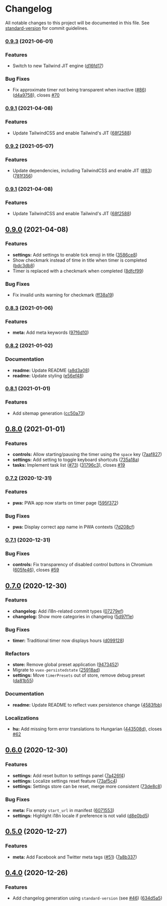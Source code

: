 # Changelog

All notable changes to this project will be documented in this file. See [standard-version](https://github.com/conventional-changelog/standard-version) for commit guidelines.

### [0.9.3](https://github.com/Hanziness/AnotherPomodoro/compare/v0.9.2...v0.9.3) (2021-06-01)


### Features

* Switch to new Tailwind JIT engine ([d16fd17](https://github.com/Hanziness/AnotherPomodoro/commit/d16fd1794c3449b339819f51f7438a458c05e93c))


### Bug Fixes

* Fix approximate timer not being transparent when inactive ([#86](https://github.com/Hanziness/AnotherPomodoro/issues/86)) ([d4a9758](https://github.com/Hanziness/AnotherPomodoro/commit/d4a9758745e3b66b01417bde5af63b13ea4a4062)), closes [#70](https://github.com/Hanziness/AnotherPomodoro/issues/70)

### [0.9.1](https://github.com/Hanziness/AnotherPomodoro/compare/v0.9.0...v0.9.1) (2021-04-08)


### Features

* Update TailwindCSS and enable Tailwind's JIT ([68f2588](https://github.com/Hanziness/AnotherPomodoro/commit/68f2588889e4f3b08b16edd8e72561269712b7a6))

### [0.9.2](https://github.com/Hanziness/AnotherPomodoro/compare/v0.9.0...v0.9.2) (2021-05-07)


### Features

* Update dependencies, including TailwindCSS and enable JIT ([#83](https://github.com/Hanziness/AnotherPomodoro/issues/83)) ([781f356](https://github.com/Hanziness/AnotherPomodoro/commit/781f3562673ab8a243750852317e27408a2fe5d8))

### [0.9.1](https://github.com/Hanziness/AnotherPomodoro/compare/v0.9.0...v0.9.1) (2021-04-08)


### Features

* Update TailwindCSS and enable Tailwind's JIT ([68f2588](https://github.com/Hanziness/AnotherPomodoro/commit/68f2588889e4f3b08b16edd8e72561269712b7a6))

## [0.9.0](https://github.com/Hanziness/AnotherPomodoro/compare/v0.8.3...v0.9.0) (2021-04-08)


### Features

* **settings:** Add settings to enable tick emoji in title ([3586ce8](https://github.com/Hanziness/AnotherPomodoro/commit/3586ce8d8f4b9c58f3ef690e8852724c0e0d4e7c))
* Show checkmark instead of time in title when timer is completed ([bdc3db8](https://github.com/Hanziness/AnotherPomodoro/commit/bdc3db8ca7ac4da3cf13e6ee44390615c4c57966))
* Timer is replaced with a checkmark when completed ([8dfcf99](https://github.com/Hanziness/AnotherPomodoro/commit/8dfcf991e1162c30b595eb7348d3525d93af32d0))


### Bug Fixes

* Fix invalid units warning for checkmark ([ff38a19](https://github.com/Hanziness/AnotherPomodoro/commit/ff38a19c22b646a5c75918f25698430d04995e29))

### [0.8.3](https://github.com/Hanziness/AnotherPomodoro/compare/v0.8.2...v0.8.3) (2021-01-06)


### Features

* **meta:** Add meta keywords ([97f6d10](https://github.com/Hanziness/AnotherPomodoro/commit/97f6d107d48561fa126bd0fa272cbb3f68f49711))

### [0.8.2](https://github.com/Hanziness/AnotherPomodoro/compare/v0.8.1...v0.8.2) (2021-01-02)


### Documentation

* **readme:** Update README ([a8d3a08](https://github.com/Hanziness/AnotherPomodoro/commit/a8d3a0800312d52aef7e7b4b66739a474aa15156))
* **readme:** Update styling ([e56ef48](https://github.com/Hanziness/AnotherPomodoro/commit/e56ef48a564164a19d264b9d4c2fc1841f5594a9))

### [0.8.1](https://github.com/Hanziness/AnotherPomodoro/compare/v0.8.0...v0.8.1) (2021-01-01)


### Features

* Add sitemap generation ([cc50a73](https://github.com/Hanziness/AnotherPomodoro/commit/cc50a73606f3b00d5f0cd08e459d0906937acb6c))

## [0.8.0](https://github.com/Hanziness/AnotherPomodoro/compare/v0.7.2...v0.8.0) (2021-01-01)


### Features

* **controls:** Allow starting/pausing the timer using the `space` key ([7aaf827](https://github.com/Hanziness/AnotherPomodoro/commit/7aaf827b11142396897b27048f811f88c068e0c7))
* **settings:** Add setting to toggle keyboard shortcuts ([735a18a](https://github.com/Hanziness/AnotherPomodoro/commit/735a18ae229c1ad524ad3192c7b77f54ca469b3c))
* **tasks:** Implement task list ([#73](https://github.com/Hanziness/AnotherPomodoro/issues/73)) ([31796c3](https://github.com/Hanziness/AnotherPomodoro/commit/31796c317522a8bcb3fa9fd96b80af2e74368a65)), closes [#19](https://github.com/Hanziness/AnotherPomodoro/issues/19)

### [0.7.2](https://github.com/Hanziness/AnotherPomodoro/compare/v0.7.1...v0.7.2) (2020-12-31)


### Features

* **pwa:** PWA app now starts on timer page ([595f372](https://github.com/Hanziness/AnotherPomodoro/commit/595f372ca78dfa03e4782cca31379e8d2ac0557f))


### Bug Fixes

* **pwa:** Display correct app name in PWA contexts ([7d208cf](https://github.com/Hanziness/AnotherPomodoro/commit/7d208cf4a0bfd62a161132c759261837cf8927b8))

### [0.7.1](https://github.com/Hanziness/AnotherPomodoro/compare/v0.7.0...v0.7.1) (2020-12-31)


### Bug Fixes

* **controls:** Fix transparency of disabled control buttons in Chromium ([605fe46](https://github.com/Hanziness/AnotherPomodoro/commit/605fe46f770a8fb7b2a5959562772fe56b7b8b8f)), closes [#59](https://github.com/Hanziness/AnotherPomodoro/issues/59)

## [0.7.0](https://github.com/Hanziness/AnotherPomodoro/compare/v0.6.0...v0.7.0) (2020-12-30)


### Features

* **changelog:** Add i18n-related commit types ([07279ef](https://github.com/Hanziness/AnotherPomodoro/commit/07279efc6d85f60246b849ed1c8e1abc59cc3199))
* **changelog:** Show more categories in changelog ([5d97f1e](https://github.com/Hanziness/AnotherPomodoro/commit/5d97f1eae822e85e2e02e9bee80604d822594718))


### Bug Fixes

* **timer:** Traditional timer now displays hours ([d099128](https://github.com/Hanziness/AnotherPomodoro/commit/d0991289e6d6b07d6f95fbd87f8c4a9917c1946d))


### Refactors

* **store:** Remove global preset application ([9473452](https://github.com/Hanziness/AnotherPomodoro/commit/94734524f7ece122e9b25e07130bb58b6f0a23c2))
* Migrate to `vuex-persistedstate` ([25918ad](https://github.com/Hanziness/AnotherPomodoro/commit/25918adfa6cb0204ad76854cc1f61af236800ec7))
* **settings:** Move `timerPresets` out of store, remove debug preset ([da81b55](https://github.com/Hanziness/AnotherPomodoro/commit/da81b55c64bbff1b67429d7e2f32fa7fd935f095))


### Documentation

* **readme:** Update README to reflect vuex persistence change ([4583fbb](https://github.com/Hanziness/AnotherPomodoro/commit/4583fbb8a32828d70e24adb3514c4a2ea9177b95))


### Localizations

* **hu:** Add missing form error translations to Hungarian ([443508d](https://github.com/Hanziness/AnotherPomodoro/commit/443508d452d05f13248b2b2d1f68a400e82935ed)), closes [#62](https://github.com/Hanziness/AnotherPomodoro/issues/62)

## [0.6.0](https://github.com/Hanziness/AnotherPomodoro/compare/v0.5.0...v0.6.0) (2020-12-30)


### Features

* **settings:** Add reset button to settings panel ([7a426f4](https://github.com/Hanziness/AnotherPomodoro/commit/7a426f46c0722a177559691cfbbe2720a23d9a81))
* **settings:** Localize settings reset feature ([73af5c4](https://github.com/Hanziness/AnotherPomodoro/commit/73af5c4a8a85a4ffb76fa6061e93fbf46d1d480a))
* **settings:** Settings store can be reset, merge more consistent ([73de8c8](https://github.com/Hanziness/AnotherPomodoro/commit/73de8c8eecf0944bc2186fd165f42f2837a023f2))


### Bug Fixes

* **meta:** Fix empty `start_url` in manifest ([6071553](https://github.com/Hanziness/AnotherPomodoro/commit/607155300e0789d35919db53a30b1bdc0c1437a4))
* **settings:** Highlight i18n locale if preference is not valid ([d8e0bd5](https://github.com/Hanziness/AnotherPomodoro/commit/d8e0bd59b57cadf8e8bc1cabaf97ab75bd6f0893))

## [0.5.0](https://github.com/Hanziness/AnotherPomodoro/compare/v0.4.0...v0.5.0) (2020-12-27)


### Features

* **meta:** Add Facebook and Twitter meta tags ([#51](https://github.com/Hanziness/AnotherPomodoro/issues/51)) ([7a8b337](https://github.com/Hanziness/AnotherPomodoro/commit/7a8b3370a87a2a0f0182e6b067275340ffa90f23))

## [0.4.0](https://github.com/Hanziness/AnotherPomodoro/compare/v0.3.1...v0.4.0) (2020-12-26)


### Features

* Add changelog generation using `standard-version` (see [#46](https://github.com/Hanziness/AnotherPomodoro/issues/46)) ([634d5a5](https://github.com/Hanziness/AnotherPomodoro/commit/634d5a5375feed76b32b8de05499e1573cf655b2))
